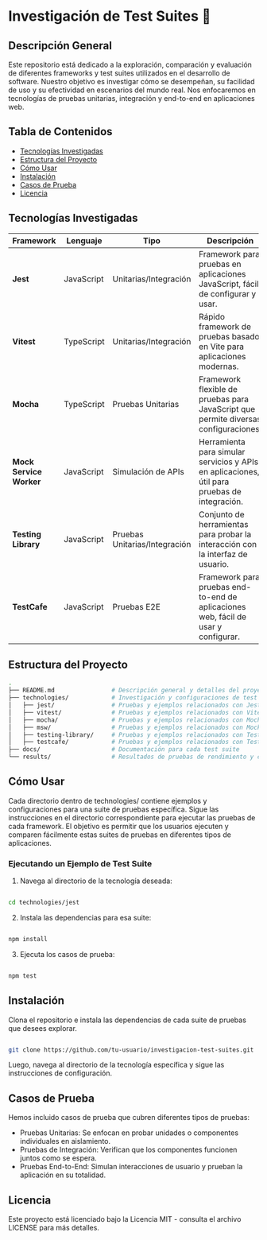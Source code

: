 # Investigación de Test Suites 🧪

## Descripción General 
Este repositorio está dedicado a la exploración, comparación y evaluación de diferentes frameworks y test suites utilizados en el desarrollo de software. Nuestro objetivo es investigar cómo se desempeñan, su facilidad de uso y su efectividad en escenarios del mundo real. Nos enfocaremos en tecnologías de pruebas unitarias, integración y end-to-end en aplicaciones web.

## Tabla de Contenidos 
- [Tecnologías Investigadas](#tecnologías-investigadas)
- [Estructura del Proyecto](#estructura-del-proyecto)
- [Cómo Usar](#cómo-usar)
- [Instalación](#instalación)
- [Casos de Prueba](#casos-de-prueba)
- [Licencia](#licencia)

## Tecnologías Investigadas

| Framework                  | Lenguaje      | Tipo                | Descripción                                             |
|----------------------------|---------------|---------------------|---------------------------------------------------------|
| **Jest**                   | JavaScript    | Unitarias/Integración| Framework para pruebas en aplicaciones JavaScript, fácil de configurar y usar. |
| **Vitest**                 | TypeScript    | Unitarias/Integración| Rápido framework de pruebas basado en Vite para aplicaciones modernas. |
| **Mocha**                  | TypeScript    | Pruebas Unitarias    | Framework flexible de pruebas para JavaScript que permite diversas configuraciones. |
| **Mock Service Worker**     | JavaScript    | Simulación de APIs   | Herramienta para simular servicios y APIs en aplicaciones, útil para pruebas de integración. |
| **Testing Library**         | JavaScript    | Pruebas Unitarias/Integración| Conjunto de herramientas para probar la interacción con la interfaz de usuario. |
| **TestCafe**               | JavaScript    | Pruebas E2E          | Framework para pruebas end-to-end de aplicaciones web, fácil de usar y configurar. |

## Estructura del Proyecto

```bash
.
├── README.md                # Descripción general y detalles del proyecto
├── technologies/            # Investigación y configuraciones de test suites
│   ├── jest/                # Pruebas y ejemplos relacionados con Jest
│   ├── vitest/              # Pruebas y ejemplos relacionados con Vitest
│   ├── mocha/               # Pruebas y ejemplos relacionados con Mocha
│   ├── msw/                 # Pruebas y ejemplos relacionados con Mock Service Worker
│   ├── testing-library/     # Pruebas y ejemplos relacionados con Testing Library
│   ├── testcafe/            # Pruebas y ejemplos relacionados con TestCafe
├── docs/                    # Documentación para cada test suite
└── results/                 # Resultados de pruebas de rendimiento y comparaciones

```

## Cómo Usar

Cada directorio dentro de technologies/ contiene ejemplos y configuraciones para una suite de pruebas específica. Sigue las instrucciones en el directorio correspondiente para ejecutar las pruebas de cada framework. El objetivo es permitir que los usuarios ejecuten y comparen fácilmente estas suites de pruebas en diferentes tipos de aplicaciones.

### Ejecutando un Ejemplo de Test Suite

1. Navega al directorio de la tecnología deseada:

```bash

cd technologies/jest

```

2. Instala las dependencias para esa suite:

```bash

npm install

``` 
3. Ejecuta los casos de prueba:


```bash

npm test

```

## Instalación

Clona el repositorio e instala las dependencias de cada suite de pruebas que desees explorar.

```bash

git clone https://github.com/tu-usuario/investigacion-test-suites.git

```

Luego, navega al directorio de la tecnología específica y sigue las instrucciones de configuración.

## Casos de Prueba

Hemos incluido casos de prueba que cubren diferentes tipos de pruebas:

- Pruebas Unitarias: Se enfocan en probar unidades o componentes individuales en aislamiento.
- Pruebas de Integración: Verifican que los componentes funcionen juntos como se espera.
- Pruebas End-to-End: Simulan interacciones de usuario y prueban la aplicación en su totalidad.


## Licencia

Este proyecto está licenciado bajo la Licencia MIT - consulta el archivo LICENSE para más detalles.
